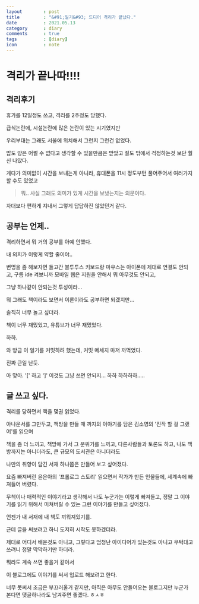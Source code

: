 ```yaml
---
layout        : post
title         : "&#91;일기&#93; 드디어 격리가 끝났다."
date          : 2021.05.13
category      : diary
comments      : true
tags          : [diary]
icon          : note
---
```


# 격리가 끝나따!!!!

## 격리후기

휴가를 12일정도 쓰고, 격리를 2주정도 당했다.

급식논란에, 시설논란에 많은 논란이 있는 시기였지만

우리부대는 그래도 서울에 위치해서 그런지 그런건 없었다.

밥도 양은 어쩔 수 없다고 생각할 수 있을만큼은 받았고
질도 밖에서 걱정하는것 보단 훨신 나았다.

게다가 의미없이 시간을 보내는게 아니라, 휴대폰을 11시 정도부턴 풀어주어서
여러가지 할 수도 있었고

> 뭐.. 사실 그래도 의미가 있게 시간을 보냈는지는 의문이다.

자대보다 편하게 지내서 그렇게 답답하진 않았던거 같다.

## 공부는 언제..

격리하면서 뭐 거의 공부를 아예 안했다.

내 의지가 이렇게 약할 줄이야..

변명을 좀 해보자면
들고간 블투투스 키보드랑 마우스는 아이폰에 제대로 연결도 안되고,
구름 ide 켜보니까 모바일 웹은 지원을 안해서 뭐 아무것도 안되고,

그냥 하나같이 안되는것 투성이라... 

뭐 그래도 책이라도 보면서 이론이라도 공부하면 되겠지만...

솔직히 너무 놀고 싶더라.

책이 너무 재밌었고, 유튜브가 너무 재밌었다.

하하.

와 방금 이 일기를 커밋하려 했는데, 커밋 메세지 마저 까먹었다.

진짜 큰일 난듯.

아 맞아. '[' 하고 ']' 이것도 그냥 쓰면 안되지... 하하 하하하하.....


## 글 쓰고 싶다.

격리를 당하면서 책을 몇권 읽었다.

아나운서를 그만두고, 책방을 만들 때 까지의 이야기를 담은 
김소영의 '진작 할 걸 그랬어'를 읽으며

책을 좀 더 느끼고, 책방에 가서 그 분위기를 느끼고,
다른사람들과 토론도 하고, 나도 책방까지는 아니더라도, 
큰 규모의 도서관은 아니더라도

나만의 취향이 담긴 서재 하나쯤은 만들어 보고 싶어졌다.


요즘 빠져버린 윤은아의 '프롤로그 스토리' 
읽으면서 작가가 만든 인물들에, 세계속에 빠져들어 버렸다.

무척이나 매력적인 이야기라고 생각해서
나도 누군가는 이렇게 빠져들고, 정말 그 이야기를 읽기 위해서
미쳐버릴 수 있는 그런 이야기를 만들고 싶어졌다.

언젠가 내 서재에 내 책도 끼워져있기를.

근데 글을 써보려고 하니 도저히 시작도 못하겠더라.

제대로 어디서 배운것도 아니고, 그렇다고 엄청난 아이디어가 있는것도 아니고
무턱대고 쓰려니 정말 막막하기만 하더라.

뭐라도 계속 쓰면 좋을거 같아서

이 블로그에도 이야기를 써서 업로드 해보려고 한다.

너무 못써서 조금은 부끄러울거 같지만, 아직은 아무도 안들어오는 블로그지만
누군가 본다면 댓글하나라도 남겨주면 좋겠다. ㅎㅅㅎ




